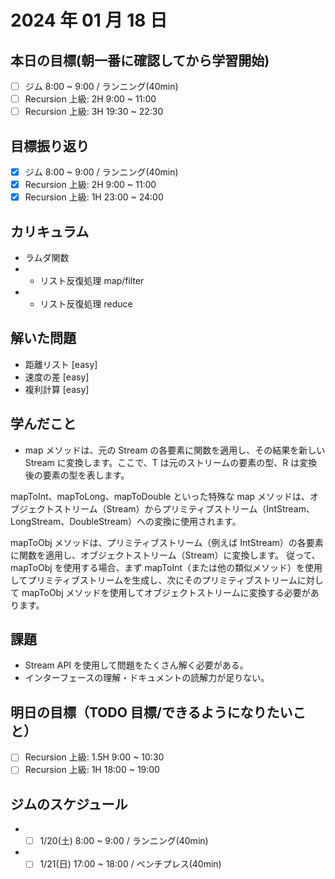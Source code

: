 # 2024 年 01 月 18 日

## 本日の目標(朝一番に確認してから学習開始)

- [ ] ジム 8:00 ~ 9:00 / ランニング(40min)
- [ ] Recursion 上級: 2H 9:00 ~ 11:00
- [ ] Recursion 上級: 3H 19:30 ~ 22:30

## 目標振り返り

- [x] ジム 8:00 ~ 9:00 / ランニング(40min)
- [x] Recursion 上級: 2H 9:00 ~ 11:00
- [x] Recursion 上級: 1H 23:00 ~ 24:00

## カリキュラム

- ラムダ関数
- - リスト反復処理 map/filter
- - リスト反復処理 reduce

## 解いた問題

- 距離リスト [easy]
- 速度の差 [easy]
- 複利計算 [easy]

## 学んだこと

- map メソッドは、元の Stream<T> の各要素に関数を適用し、その結果を新しい Stream<R> に変換します。ここで、T は元のストリームの要素の型、R は変換後の要素の型を表します。

mapToInt、mapToLong、mapToDouble といった特殊な map メソッドは、オブジェクトストリーム（Stream<T>）からプリミティブストリーム（IntStream、LongStream、DoubleStream）への変換に使用されます。

mapToObj メソッドは、プリミティブストリーム（例えば IntStream）の各要素に関数を適用し、オブジェクトストリーム（Stream<T>）に変換します。
従って、mapToObj を使用する場合、まず mapToInt（または他の類似メソッド）を使用してプリミティブストリームを生成し、次にそのプリミティブストリームに対して mapToObj メソッドを使用してオブジェクトストリームに変換する必要があります。

## 課題

- Stream API を使用して問題をたくさん解く必要がある。
- インターフェースの理解・ドキュメントの読解力が足りない。

## 明日の目標（TODO 目標/できるようになりたいこと）

- [ ] Recursion 上級: 1.5H 9:00 ~ 10:30
- [ ] Recursion 上級: 1H 18:00 ~ 19:00

## ジムのスケジュール

- - [ ] 1/20(土) 8:00 ~ 9:00 / ランニング(40min)
- - [ ] 1/21(日) 17:00 ~ 18:00 / ベンチプレス(40min)
